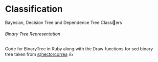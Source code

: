 # Classification
Bayesian, Decision Tree and Dependence Tree Classiers

###### Binary Tree Representation
Code for BinaryTree in Ruby along with the Draw functions for sed binary tree taken from [@hectorcorrea](https://github.com/hectorcorrea/binary-tree) :thumbsup:
